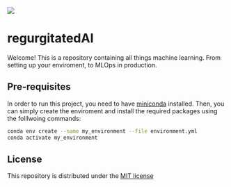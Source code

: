 ![](https://img.shields.io/github/license/regurgitatedAI/regurgitatedAI)

# regurgitatedAI

Welcome!
This is a repository containing all things machine learning. From setting up your enviroment, to MLOps in production. 

<!--It contains a break down of the core mathematical principles, as well as end to end projects. -->


## Pre-requisites
In order to run this project, you need to have [miniconda](https://docs.conda.io/en/latest/miniconda.html#:~:text=Miniconda%20is%20a%20free%20minimal,zlib%20and%20a%20few%20others.) installed. Then, you can simply create the enviroment and install the required packages using the folllwoing commands: 

```bash 
conda env create --name my_environment --file environment.yml
conda activate my_environment

```




## License

This repository is distributed under the [MIT license](LICENSE.md) 

<!--
**regurgitatedAI/regurgitatedAI** is a ✨ _special_ ✨ repository because its `README.md` (this file) appears on your GitHub profile.

Here are some ideas to get you started:

- 🔭 I’m currently workecho '.ipynb_checkpoints' >> ~/.gitignoreing on ...
- 🌱 I’m currently learning ...
- 👯 I’m looking to collaborate on ...
- 🤔 I’m looking for help with ...
- 💬 Ask me about ...
- 📫 How to reach me: ...
- 😄 Pronouns: ...
- ⚡ Fun fact: ...
-->
